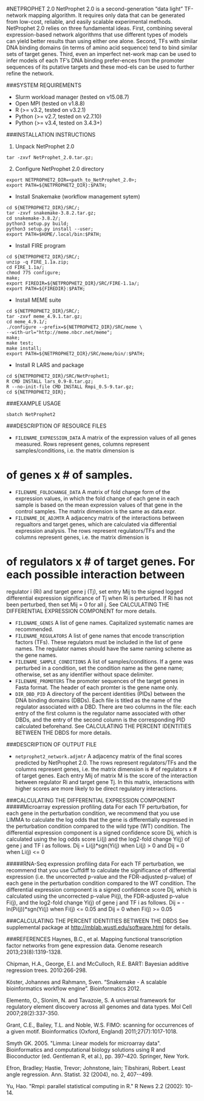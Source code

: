 #NETPROPHET 2.0
NetProphet 2.0 is a second-generation “data light” TF-network mapping algorithm. It 
requires only data that can be generated from low-cost, reliable, and easily scalable 
experimental methods. NetProphet 2.0 relies on three fundamental ideas. First, 
combining several expression-based network algorithms that use different types of 
models can yield better results than using either one alone. Second, TFs with similar 
DNA binding domains (in terms of amino acid sequence) tend to bind similar sets of 
target genes. Third, even an imperfect net-work map can be used to infer models of 
each TF’s DNA binding prefer-ences from the promoter sequences of its putative targets 
and these mod-els can be used to further refine the network.

###SYSTEM REQUIREMENTS
* Slurm workload manager (tested on v15.08.7)
* Open MPI (tested on v1.8.8)
* R (>= v3.2, tested on v3.2.1)
* Python (>= v2.7, tested on v2.7.10)
* Python (>= v3.4, tested on 3.4.3+)

###INSTALLATION INSTRUCTIONS
1. Unpack NetProphet 2.0
```
tar -zxvf NetProphet_2.0.tar.gz;
```

2. Configure NetProphet 2.0 directory
```
export NETPROPHET2_DIR=<path_to_NetProphet_2.0>;
export PATH=${NETPROPHET2_DIR}:$PATH;
```

* Install Snakemake (workflow management sytem)
```
cd ${NETPROPHET2_DIR}/SRC/;
tar -zxvf snakemake-3.8.2.tar.gz;
cd snakemake-3.8.2/;
python3 setup.py build;
python3 setup.py install --user;
export PATH=$HOME/.local/bin:$PATH;	
```
* Install FIRE program
```
cd ${NETPROPHET2_DIR}/SRC/;
unzip -q FIRE_1.1a.zip;
cd FIRE_1.1a/;
chmod 775 configure;
make;
export FIREDIR=${NETPROPHET2_DIR}/SRC/FIRE-1.1a/;
export PATH=${FIREDIR}:$PATH;
```
* Install MEME suite
```	
cd ${NETPROPHET2_DIR}/SRC/;
tar -zxvf meme_4.9.1.tar.gz;
cd meme_4.9.1/;
./configure --prefix=${NETPROPHET2_DIR}/SRC/meme \
--with-url="http://meme.nbcr.net/meme";
make;
make test;
make install;
export PATH=${NETPROPHET2_DIR}/SRC/meme/bin/:$PATH;
```
* Install R LARS and package
```
cd ${NETPROPHET2_DIR}/SRC/NetProphet1;
R CMD INSTALL lars_0.9-8.tar.gz;
R --no-init-file CMD INSTALL Rmpi_0.5-9.tar.gz;
cd ${NETPROPHET2_DIR};
```

###EXAMPLE USAGE
```
sbatch NetProphet2
```

###DESCRIPTION OF RESOURCE FILES
* `FILENAME_EXPRESSION_DATA`
A matrix of the expression values of all genes measured. Rows represent 
genes, columns represent samples/conditions, i.e. the matrix dimension is 
# of genes x # of samples.
* `FILENAME_FOLDCHANGE_DATA`
A matrix of fold change form of the expression values, in which the fold 
change of each gene in each sample is based on the mean expression values of 
that gene in the control samples. The matrix dimension is the same as data.expr.
* `FILENAME_DE_ADJMTR`
A adjacency matrix of the interactions between regualtors and target genes, 
which are calculated via differential expression analysis. The rows represent 
regulators/TFs and the columns represent genes, i.e. the matrix dimension is 
# of regulators x # of target genes. For each possible interaction between 
regulator i (Ri) and target gene j (Tj), set entry Mij to the signed logged 
differential expression significance of Tj when Ri is perturbed. If Ri has not 
been perturbed, then set Mij = 0 for all j. See CALCULATING THE DIFFERENTIAL 
EXPRESSION COMPONENT for more details.
* `FILENAME_GENES`
A list of gene names. Capitalized systematic names are recommended.
* `FILENAME_REGULATORS`
A list of gene names that encode transcription factors (TFs). These regulators 
must be included in the list of gene names. The regulator names should have 
the same naming scheme as the gene names. 
* `FILENAME_SAMPLE_CONDITIONS`
A list of samples/conditions. If a gene was perturbed in a condition, set 
the condition name as the gene name; otherwise, set as any identifier without 
space delimiter.
* `FILENAME_PROMOTERS`
The promoter sequences of the target genes in Fasta format. The header of each 
promter is the gene name only.
* `DIR_DBD_PID`
A directory of the percent identities (PIDs) between the DNA binding domains 
(DBDs). Each file is titled as the name of the regulator associated with a DBD. 
There are two columns in the file: each entry of the first column is the 
regulator name associated with other DBDs, and the entry of the second column 
is the corresponding PID calculated beforehand. See CALCULATING THE PERCENT 
IDENTITIES BETWEEN THE DBDS for more details.

###DESCRIPTION OF OUTPUT FILE
* `netprophet2_network.adjmtr`
A adjacency matrix of the final scores predicted by NetProphet 2.0. The rows 
represent regulators/TFs and the columns represent genes, i.e. the matrix dimension 
is # of regulators x # of target genes. Each entry Mij of matrix M is the score of 
the interaction between regulator Ri and target gene Tj. In this matrix, interactions 
with higher scores are more likely to be direct regulatory interactions.

###CALCULATING THE DIFFERENTIAL EXPRESSION COMPONENT
#####Microarray expression profiling data
For each TF perturbation, for each gene in the perturbation condition, we recommend 
that you use LIMMA to calculate the log odds that the gene is differentially 
expressed in the perturbation condition compared to the wild type (WT) condition. 
The differential expression component is a signed confidence score Dij, which is 
calculated using the log odds score Li(j) and the log2-fold change Yi(j) of gene j 
and TF i as follows.
	Dij =  Li(j)*sgn(Yi(j) when Li(j) > 0 and Dij =  0 when Li(j) <= 0

#####RNA-Seq expression profiling data
For each TF perturbation, we recommend that you use Cuffdiff to calculate the 
significance of differential expression (i.e. the uncorrected p-value and the 
FDR-adjusted p-value) of each gene in the perturbation condition compared to the 
WT condition. The differential expression component is a signed confidence score 
Dij, which is calculated using the uncorrected p-value Pi(j), the FDR-adjusted 
p-value Fi(j), and the log2-fold change Yi(j) of gene j and TF i as follows.
	Dij =  -ln(Pi(j))*sgn(Yi(j) when Fi(j) <= 0.05 and Dij =  0 when Fi(j) >= 0.05

###CALCULATING THE PERCENT IDENTITIES BETWEEN THE DBDS
See supplemental package at http://mblab.wustl.edu/software.html for details.

###REFERENCES
Haynes, B.C., et al. Mapping functional transcription factor networks from gene expression data. Genome research 2013;23(8):1319-1328.

Chipman, H.A., George, E.I. and McCulloch, R.E. BART: Bayesian additive regression trees. 2010:266-298.

Köster, Johannes and Rahmann, Sven. “Snakemake - A scalable bioinformatics workflow engine”. Bioinformatics 2012.

Elemento, O., Slonim, N. and Tavazoie, S. A universal framework for regulatory element discovery across all genomes and data types. Mol Cell 2007;28(2):337-350.

Grant, C.E., Bailey, T.L. and Noble, W.S. FIMO: scanning for occurrences of a given motif. Bioinformatics (Oxford, England) 2011;27(7):1017-1018.

Smyth GK. 2005. "Limma: Linear models for microarray data". Bioinformatics and computational biology solutions using R and Bioconductor (ed. Gentleman R, et al.), pp. 397–420. Springer, New York.

Efron, Bradley; Hastie, Trevor; Johnstone, Iain; Tibshirani, Robert. Least angle regression. Ann. Statist. 32 (2004), no. 2, 407--499.

Yu, Hao. "Rmpi: parallel statistical computing in R." R News 2.2 (2002): 10-14.

